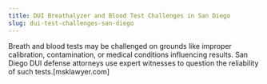 ```yaml
---
title: DUI Breathalyzer and Blood Test Challenges in San Diego
slug: dui-test-challenges-san-diego
---
```


Breath and blood tests may be challenged on grounds like improper calibration, contamination, or medical conditions influencing results. San Diego DUI defense attorneys use expert witnesses to question the reliability of such tests.[msklawyer.com]